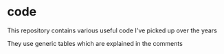# code
This repository contains various useful code I've picked up over the years

They use generic tables which are explained in the comments